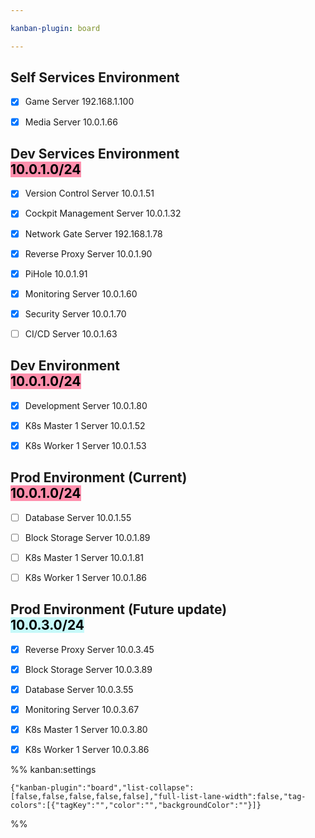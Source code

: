 ```yaml
---

kanban-plugin: board

---
```


## Self Services Environment

- [x] Game Server
	192.168.1.100
- [x] Media Server
	10.0.1.66


## Dev Services Environment<br><mark style="background: #FF5582A6;">10.0.1.0/24</mark>

- [x] Version Control Server
	10.0.1.51
- [x] Cockpit Management Server
	10.0.1.32
- [x] Network Gate Server
	192.168.1.78
- [x] Reverse Proxy Server
	10.0.1.90
- [x] PiHole
	10.0.1.91
- [x] Monitoring Server
	10.0.1.60
- [x] Security Server
	10.0.1.70
- [ ] CI/CD Server
	10.0.1.63


## Dev Environment<br><mark style="background: #FF5582A6;">10.0.1.0/24</mark>

- [x] Development Server
	10.0.1.80
- [x] K8s Master 1 Server
	10.0.1.52
- [x] K8s Worker 1 Server
	10.0.1.53


## Prod Environment (Current)<br><mark style="background: #FF5582A6;">10.0.1.0/24</mark>

- [ ] Database Server
	10.0.1.55
- [ ] Block Storage Server
	10.0.1.89
- [ ] K8s Master 1 Server
	10.0.1.81
- [ ] K8s Worker 1 Server
	10.0.1.86


## Prod Environment (Future update)<br><mark style="background: #ABF7F7A6;">10.0.3.0/24</mark>

- [x] Reverse Proxy Server
	10.0.3.45
- [x] Block Storage Server
	10.0.3.89
- [x] Database Server
	10.0.3.55
- [x] Monitoring Server
	10.0.3.67
- [x] K8s Master 1 Server
	10.0.3.80
- [x] K8s Worker 1 Server
	10.0.3.86




%% kanban:settings
```
{"kanban-plugin":"board","list-collapse":[false,false,false,false,false],"full-list-lane-width":false,"tag-colors":[{"tagKey":"","color":"","backgroundColor":""}]}
```
%%